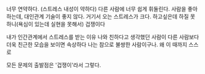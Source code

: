 

너무 연약하다. (스트레스 내성이 약하다)
다른 사람에 너무 쉽게 휘둘린다.
사람을 좋아하는데, 대인관계 기술이 좋지 않다. 거기서 오는 스트레스가 크다. 하고싶은데 하질 못하니(욕심이 있는데 실현을 못해서) 
겁쟁이다

내가 인간관계에서 스트레스를 받는 이유
나와 친하다고 생각했던 사람이 다른 사람보다 더욱 친근한 모습을 보이면 속상하다
나는 참으로 불쌍한 사람이구나.
왜 이 때까지 스스로 





모든 문제의 출발점은 '겁쟁이'라서 그렇다.
